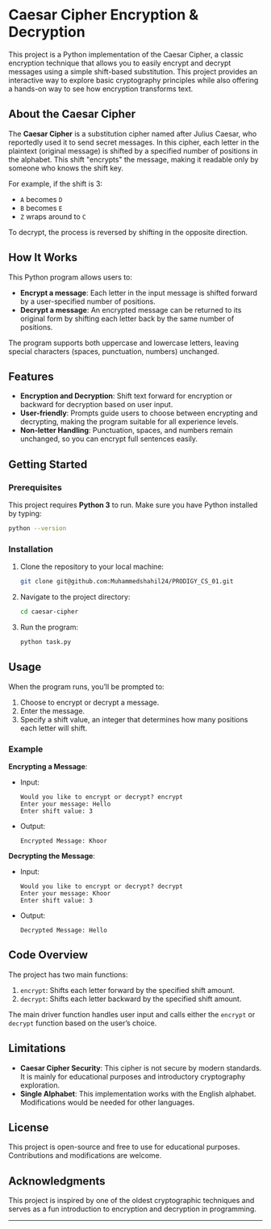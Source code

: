 # Caesar Cipher Encryption & Decryption

This project is a Python implementation of the Caesar Cipher, a classic encryption technique that allows you to easily encrypt and decrypt messages using a simple shift-based substitution. This project provides an interactive way to explore basic cryptography principles while also offering a hands-on way to see how encryption transforms text.

## About the Caesar Cipher

The **Caesar Cipher** is a substitution cipher named after Julius Caesar, who reportedly used it to send secret messages. In this cipher, each letter in the plaintext (original message) is shifted by a specified number of positions in the alphabet. This shift "encrypts" the message, making it readable only by someone who knows the shift key.

For example, if the shift is 3:
- `A` becomes `D`
- `B` becomes `E`
- `Z` wraps around to `C`

To decrypt, the process is reversed by shifting in the opposite direction.

## How It Works

This Python program allows users to:
- **Encrypt a message**: Each letter in the input message is shifted forward by a user-specified number of positions.
- **Decrypt a message**: An encrypted message can be returned to its original form by shifting each letter back by the same number of positions.

The program supports both uppercase and lowercase letters, leaving special characters (spaces, punctuation, numbers) unchanged.

## Features

- **Encryption and Decryption**: Shift text forward for encryption or backward for decryption based on user input.
- **User-friendly**: Prompts guide users to choose between encrypting and decrypting, making the program suitable for all experience levels.
- **Non-letter Handling**: Punctuation, spaces, and numbers remain unchanged, so you can encrypt full sentences easily.

## Getting Started

### Prerequisites

This project requires **Python 3** to run. Make sure you have Python installed by typing:

```bash
python --version
```

### Installation

1. Clone the repository to your local machine:
    ```bash
    git clone git@github.com:Muhammedshahil24/PRODIGY_CS_01.git
    ```

2. Navigate to the project directory:
    ```bash
    cd caesar-cipher
    ```

3. Run the program:
    ```bash
    python task.py
    ```

## Usage

When the program runs, you’ll be prompted to:
1. Choose to encrypt or decrypt a message.
2. Enter the message.
3. Specify a shift value, an integer that determines how many positions each letter will shift.

### Example

**Encrypting a Message**:
- Input:
    ```
    Would you like to encrypt or decrypt? encrypt
    Enter your message: Hello
    Enter shift value: 3
    ```
- Output:
    ```
    Encrypted Message: Khoor
    ```

**Decrypting the Message**:
- Input:
    ```
    Would you like to encrypt or decrypt? decrypt
    Enter your message: Khoor
    Enter shift value: 3
    ```
- Output:
    ```
    Decrypted Message: Hello
    ```

## Code Overview

The project has two main functions:
1. `encrypt`: Shifts each letter forward by the specified shift amount.
2. `decrypt`: Shifts each letter backward by the specified shift amount.

The main driver function handles user input and calls either the `encrypt` or `decrypt` function based on the user’s choice.

## Limitations

- **Caesar Cipher Security**: This cipher is not secure by modern standards. It is mainly for educational purposes and introductory cryptography exploration.
- **Single Alphabet**: This implementation works with the English alphabet. Modifications would be needed for other languages.

## License

This project is open-source and free to use for educational purposes. Contributions and modifications are welcome.

## Acknowledgments

This project is inspired by one of the oldest cryptographic techniques and serves as a fun introduction to encryption and decryption in programming.

---
